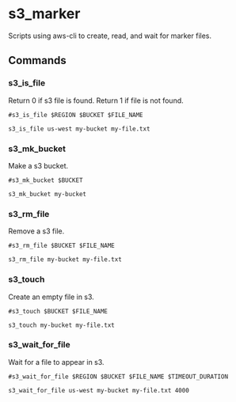 # s3_marker

Scripts using aws-cli to create, read, and wait for marker files.

## Commands

### s3\_is\_file
Return 0 if s3 file is found. Return 1 if file is not found.

	#s3_is_file $REGION $BUCKET $FILE_NAME

	s3_is_file us-west my-bucket my-file.txt
	
### s3\_mk\_bucket
Make a s3 bucket.
	
	#s3_mk_bucket $BUCKET
	
	s3_mk_bucket my-bucket
	
### s3\_rm\_file
Remove a s3 file.

	#s3_rm_file $BUCKET $FILE_NAME
	
	s3_rm_file my-bucket my-file.txt
	
### s3\_touch
Create an empty file in s3.
	
	#s3_touch $BUCKET $FILE_NAME
	
	s3_touch my-bucket my-file.txt
	
### s3\_wait\_for\_file
Wait for a file to appear in s3.
	
	#s3_wait_for_file $REGION $BUCKET $FILE_NAME $TIMEOUT_DURATION
	
	s3_wait_for_file us-west my-bucket my-file.txt 4000